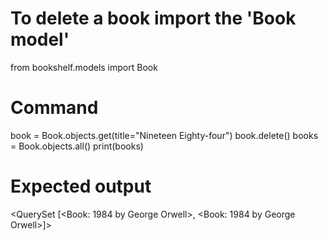 # To delete a book import the 'Book model'
from bookshelf.models import Book

# Command
book = Book.objects.get(title="Nineteen Eighty-four")
book.delete()
books = Book.objects.all()
print(books)

# Expected output
<QuerySet [<Book: 1984 by George Orwell>, <Book: 1984 by George Orwell>]>